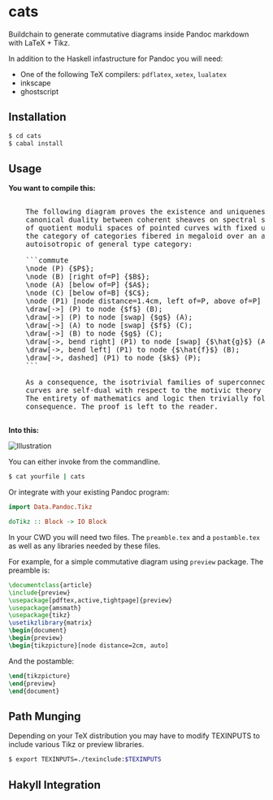 cats
====

Buildchain to generate commutative diagrams inside Pandoc markdown with LaTeX + Tikz.

In addition to the Haskell infastructure for Pandoc you will need:

* One of the following TeX compilers: ``pdflatex``, ``xetex``,  ``lualatex``
* inkscape
* ghostscript

Installation
------------

```bash
$ cd cats
$ cabal install
```

Usage
-----

**You want to compile this:**

<pre>

    The following diagram proves the existence and uniqueness of the
    canonical duality between coherent sheaves on spectral sites of stacks
    of quotient moduli spaces of pointed curves with fixed ultragenus and
    the category of categories fibered in megaloid over an abelian smooth
    autoisotropic of general type category:

    ```commute
    \node (P) {$P$};
    \node (B) [right of=P] {$B$};
    \node (A) [below of=P] {$A$};
    \node (C) [below of=B] {$C$};
    \node (P1) [node distance=1.4cm, left of=P, above of=P] {$\hat{P}$};
    \draw[->] (P) to node {$f$} (B);
    \draw[->] (P) to node [swap] {$g$} (A);
    \draw[->] (A) to node [swap] {$f$} (C);
    \draw[->] (B) to node {$g$} (C);
    \draw[->, bend right] (P1) to node [swap] {$\hat{g}$} (A);
    \draw[->, bend left] (P1) to node {$\hat{f}$} (B);
    \draw[->, dashed] (P1) to node {$k$} (P);
    ```

    As a consequence, the isotrivial families of superconnected unimodular
    curves are self-dual with respect to the motivic theory of ultrafilters.
    The entirety of mathematics and logic then trivially follows as a
    consequence. The proof is left to the reader.

</pre>

**Into this:**

![Illustration](https://github.com/sdiehl/cats/raw/master/misc/screenshot.png)

You can either invoke from the commandline.

```bash
$ cat yourfile | cats
```

Or integrate with your existing Pandoc program:

```haskell
import Data.Pandoc.Tikz

doTikz :: Block -> IO Block
```
In your CWD you will need two files. The ``preamble.tex`` and a
``postamble.tex`` as well as any libraries needed by these files.

For example, for a simple commutative diagram using ``preview`` package.
The preamble is:

```tex
\documentclass{article}
\include{preview}
\usepackage[pdftex,active,tightpage]{preview}
\usepackage{amsmath}
\usepackage{tikz}
\usetikzlibrary{matrix}
\begin{document}
\begin{preview}
\begin{tikzpicture}[node distance=2cm, auto]
```

And the postamble:

```tex
\end{tikzpicture}
\end{preview}
\end{document}
```

Path Munging
------------

Depending on your TeX distribution you may have to modify
TEXINPUTS to include various Tikz or preview libraries.

```bash
$ export TEXINPUTS=./texinclude:$TEXINPUTS
```

Hakyll Integration
------------------
